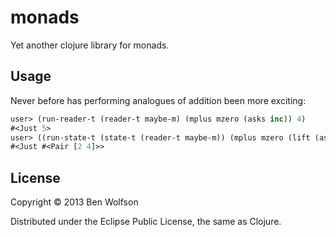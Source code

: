 # monads

Yet another clojure library for monads.

## Usage

Never before has performing analogues of addition been more exciting:

```clojure
user> (run-reader-t (reader-t maybe-m) (mplus mzero (asks inc)) 4)
#<Just 5>
user> ((run-state-t (state-t (reader-t maybe-m)) (mplus mzero (lift (asks inc))) 4) 1)
#<Just #<Pair [2 4]>>
```

## License

Copyright © 2013 Ben Wolfson 

Distributed under the Eclipse Public License, the same as Clojure.
